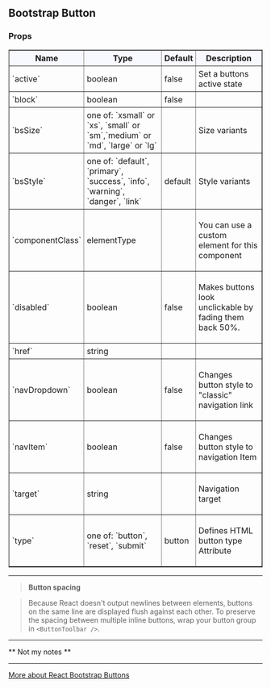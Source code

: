 ## Bootstrap Button

### Props

<table border = "1" style="width: 100%"}>
 <thead style = "background-color: GhostWhite">
 <tr>
  <th style="padding:5px">Name</th>
  <th style="padding:5px">Type</th>
  <th style="padding:5px">Default</th>
  <th style="padding:5px">Description</th>
 </tr>
 </thead>
 <tbody>
  <tr>
   <td style="padding:5px"><span>`active`</span><span> </span></td>
   <td style="padding:5px"><div>boolean</div></td>
   <td style="padding:5px">false</td>
   <td style="padding:5px"><div>Set a buttons active state</div></td>
  </tr>
  <tr>
   <td style="padding:5px"><span>`block`</span><span> </span></td>
   <td style="padding:5px"><div>boolean</div></td>
   <td style="padding:5px">false</td>
   <td style="padding:5px"><div></div></td>
  </tr>
  <tr>
   <td style="padding:5px"><span>`bsSize`</span><span> </span></td>
   <td style="padding:5px"><div>one of: `xsmall` or `xs`, `small` or `sm`,`medium` or `md`, `large` or `lg`</div></td>
   <td style="padding:5px"></td>
   <td style="padding:5px"><div><p>Size variants</p></div></td>
  </tr>
  <tr>
   <td style="padding:5px"><span>`bsStyle`</span><span> </span></td>
   <td style="padding:5px"><div>one of: `default`, `primary`, `success`, `info`, `warning`, `danger`, `link`</div></td>
   <td style="padding:5px"><div>default</div></td>
   <td style="padding:5px"><div><p>Style variants</p></div></td>
  </tr>
  <tr>
   <td style="padding:5px"><span>`componentClass`</span><span> </span></td>
   <td style="padding:5px"><div>elementType</div></td>
   <td style="padding:5px"><div></div></td>
   <td style="padding:5px"><div><p>You can use a custom element for this component</p></div></td>
  </tr>
  <tr>
   <td style="padding:5px"><span>`disabled`</span><span> </span></td>
   <td style="padding:5px"><div>boolean</div></td>
   <td style="padding:5px"><div>false</div></td>
   <td style="padding:5px"><div><p>Makes buttons look unclickable by fading them back 50%.</p></div></td>
  </tr>
  <tr>
   <td style="padding:5px"><span>`href`</span><span> </span></td>
   <td style="padding:5px"><div>string</div></td>
   <td style="padding:5px"><div></div></td>
   <td style="padding:5px"><div></div></td>
  </tr>
  <tr>
   <td style="padding:5px"><span>`navDropdown`</span><span> </span></td>
   <td style="padding:5px"><div>boolean</div></td>
   <td style="padding:5px"><div>false</div></td>
   <td style="padding:5px"><div><p>Changes button style to "classic" navigation link</p></div></td>
  </tr>
  <tr>
   <td style="padding:5px"><span>`navItem`</span><span> </span></td>
   <td style="padding:5px"><div>boolean</div></td>
   <td style="padding:5px"><div>false</div></td>
   <td style="padding:5px"><div><p>Changes button style to navigation Item</p></div></td>
  </tr>
  <tr>
   <td style="padding:5px"><span>`target`</span><span> </span></td>
   <td style="padding:5px"><div>string</div></td>
   <td style="padding:5px"><div></div></td>
   <td style="padding:5px"><div><p>Navigation target</p></div></td>
  </tr>
  <tr>
   <td style="padding:5px"><span>`type`</span><span> </span></td>
   <td style="padding:5px"><div>one of: `button`, `reset`, `submit`</div></td>
   <td style="padding:5px"><div>button</div></td>
   <td style="padding:5px"><div><p>Defines HTML button type Attribute</p></div></td>
  </tr>
 </tbody>
</table>

---

> **Button spacing**

> Because React doesn't output newlines between elements, buttons on the same line 
are displayed flush against each other. To preserve the spacing between multiple 
inline buttons, wrap your button group in `<ButtonToolbar />`.

---
 ** Not my notes **

---

<a href="http://react-bootstrap.github.io/components.html#buttons" target="_blank">More about React Bootstrap Buttons</a>

